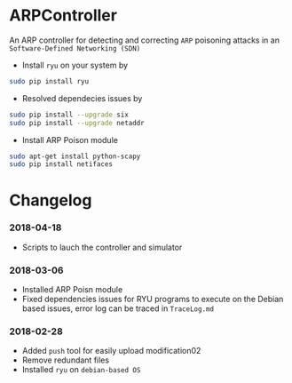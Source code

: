 # ARPController
An ARP controller for detecting and correcting ```ARP``` poisoning attacks in an ```Software-Defined Networking (SDN)```

- Install ```ryu``` on your system by
```sh
sudo pip install ryu
```

- Resolved dependecies issues by
```sh
sudo pip install --upgrade six
sudo pip install --upgrade netaddr
```
- Install ARP Poison module
```sh
sudo apt-get install python-scapy
sudo pip install netifaces
```

# Changelog
### 2018-04-18
- Scripts to lauch the controller and simulator

### 2018-03-06

- Installed ARP Poisn module
- Fixed dependencies issues for RYU programs to execute on the Debian
based issues, error log can be traced in ```TraceLog.md```


### 2018-02-28

- Added ```push``` tool for easily upload modification02
- Remove redundant files
- Installed  ```ryu``` on ```debian-based OS```
